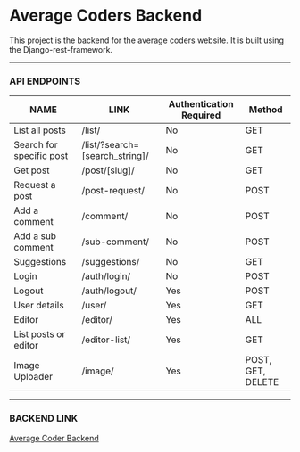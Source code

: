 
# Average Coders Backend

This project is the backend for the average coders website. It is built using the Django-rest-framework.

---

### API ENDPOINTS

| NAME | LINK | Authentication Required | Method |
| --- | --- | --- | --- |
| List all posts | /list/ | No | GET |
| Search for specific post | /list/?search=[search_string]/ | No | GET |
| Get post | /post/[slug]/ | No | GET |
| Request a post | /post-request/ | No | POST |
| Add a comment | /comment/ | No | POST |
| Add a sub comment | /sub-comment/ | No | POST |
| Suggestions | /suggestions/ | No | GET |
| Login | /auth/login/ | No | POST |
| Logout | /auth/logout/ | Yes | POST |
| User details | /user/ | Yes | GET |
| Editor | /editor/ | Yes | ALL |
| List posts or editor | /editor-list/ | Yes | GET |
| Image Uploader | /image/ | Yes | POST, GET, DELETE|

---

### BACKEND LINK
[Average Coder Backend](https://avgcdr.tk/api/)

